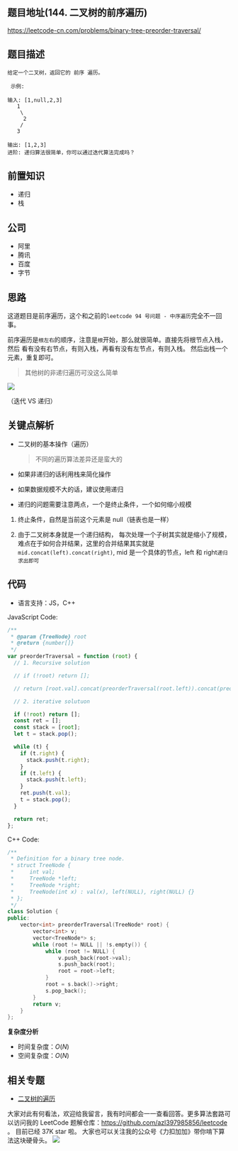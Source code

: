 ## 题目地址(144. 二叉树的前序遍历)

https://leetcode-cn.com/problems/binary-tree-preorder-traversal/

## 题目描述

```
给定一个二叉树，返回它的 前序 遍历。

 示例:

输入: [1,null,2,3]
   1
    \
     2
    /
   3

输出: [1,2,3]
进阶: 递归算法很简单，你可以通过迭代算法完成吗？

```

## 前置知识

- 递归
- 栈

## 公司

- 阿里
- 腾讯
- 百度
- 字节

## 思路

这道题目是前序遍历，这个和之前的`leetcode 94 号问题 - 中序遍历`完全不一回事。

前序遍历是`根左右`的顺序，注意是`根`开始，那么就很简单。直接先将根节点入栈，然后
看有没有右节点，有则入栈，再看有没有左节点，有则入栈。 然后出栈一个元素，重复即可。

> 其他树的非递归遍历可没这么简单

![](https://tva1.sinaimg.cn/large/007S8ZIlly1ghltxumvwfj30zu0nttak.jpg)

（迭代 VS 递归）

## 关键点解析

- 二叉树的基本操作（遍历）
  > 不同的遍历算法差异还是蛮大的
- 如果非递归的话利用栈来简化操作

- 如果数据规模不大的话，建议使用递归

- 递归的问题需要注意两点，一个是终止条件，一个如何缩小规模

1. 终止条件，自然是当前这个元素是 null（链表也是一样）

2. 由于二叉树本身就是一个递归结构， 每次处理一个子树其实就是缩小了规模，
   难点在于如何合并结果，这里的合并结果其实就是`mid.concat(left).concat(right)`,
   mid 是一个具体的节点，left 和 right`递归求出即可`

## 代码

- 语言支持：JS，C++

JavaScript Code:

```js
/**
 * @param {TreeNode} root
 * @return {number[]}
 */
var preorderTraversal = function (root) {
  // 1. Recursive solution

  // if (!root) return [];

  // return [root.val].concat(preorderTraversal(root.left)).concat(preorderTraversal(root.right));

  // 2. iterative solutuon

  if (!root) return [];
  const ret = [];
  const stack = [root];
  let t = stack.pop();

  while (t) {
    if (t.right) {
      stack.push(t.right);
    }
    if (t.left) {
      stack.push(t.left);
    }
    ret.push(t.val);
    t = stack.pop();
  }

  return ret;
};
```

C++ Code:

```C++
/**
 * Definition for a binary tree node.
 * struct TreeNode {
 *     int val;
 *     TreeNode *left;
 *     TreeNode *right;
 *     TreeNode(int x) : val(x), left(NULL), right(NULL) {}
 * };
 */
class Solution {
public:
    vector<int> preorderTraversal(TreeNode* root) {
        vector<int> v;
        vector<TreeNode*> s;
        while (root != NULL || !s.empty()) {
            while (root != NULL) {
                v.push_back(root->val);
                s.push_back(root);
                root = root->left;
            }
            root = s.back()->right;
            s.pop_back();
        }
        return v;
    }
};
```

**复杂度分析**

- 时间复杂度：$O(N)$
- 空间复杂度：$O(N)$

## 相关专题

- [二叉树的遍历](https://github.com/azl397985856/leetcode/blob/master/thinkings/binary-tree-traversal.md)

大家对此有何看法，欢迎给我留言，我有时间都会一一查看回答。更多算法套路可以访问我的 LeetCode 题解仓库：https://github.com/azl397985856/leetcode 。 目前已经 37K star 啦。
大家也可以关注我的公众号《力扣加加》带你啃下算法这块硬骨头。
![](https://tva1.sinaimg.cn/large/007S8ZIlly1gfcuzagjalj30p00dwabs.jpg)
